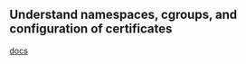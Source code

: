 ## Understand namespaces, cgroups, and configuration of certificates

[docs](https://docs.docker.com/engine/docker-overview/#namespaces)
